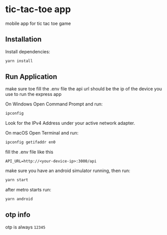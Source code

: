 # tic-tac-toe app

mobile app for tic tac toe game

## Installation

Install dependencies:

```bash
yarn install
```

## Run Application

make sure toe fill the .env file the api url should be the ip of the device you use to run the express app

On Windows
Open Command Prompt and run:

```bash
ipconfig
```

Look for the IPv4 Address under your active network adapter.

On macOS
Open Terminal and run:

```bash
ipconfig getifaddr en0
```

fill the .env file like this

```
API_URL=http://<your-device-ip>:3000/api
```

make sure you have an android simulator running, then
run:

```bash
yarn start
```

after metro starts run:

```bash
yarn android
```

## otp info

otp is always `12345`
